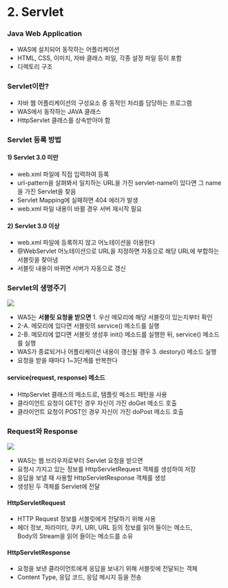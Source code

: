 # 2. Servlet

### Java Web Application
- WAS에 설치되어 동작하는 어플리케이션
- HTML, CSS, 이미지, 자바 클래스 파일, 각종 설정 파일 등이 포함
- 디렉토리 구조

### Servlet이란?
- 자바 웹 어플리케이션의 구성요소 중 동적인 처리를 담당하는 프로그램
- WAS에서 동작하는 JAVA 클래스
- HttpServlet 클래스를 상속받아야 함

### Servlet 등록 방법
#### 1) Servlet 3.0 미만
- web.xml 파일에 직접 입력하여 등록
- url-pattern을 살펴봐서 일치하는 URL을 가진 servlet-name이 있다면 그 name을 가진 Servlet을 찾음
- Servlet Mapping에 실패하면 404 에러가 발생
- web.xml 파일 내용이 바뀔 경우 서버 재시작 필요

#### 2) Servlet 3.0 이상
- web.xml 파일에 등록하지 않고 어노테이션을 이용한다
- @WebServlet 어노테이션으로 URL을 지정하면 자동으로 해당 URL에 부합하는 서블릿을 찾아냄
- 서블릿 내용이 바뀌면 서버가 자동으로 갱신

### Servlet의 생명주기
![](https://cphinf.pstatic.net/mooc/20180124_22/1516782982944xjogH_PNG/1_5_3_ServletLifcycle.PNG)
- WAS는 **서블릿 요청을 받으면** 1. 우선 메모리에 해당 서블릿이 있는지부터 확인
- 2-A. 메모리에 있다면 서블릿의 service() 메소드를 실행
- 2-B. 메모리에 없다면 서블릿 생성후 init() 메소드를 실행한 뒤, service() 메소드를 실행
- WAS가 종료되거나 어플리케이션 내용이 갱신될 경우 3. destory() 메소드 실행
- 요청을 받을 때마다 1~3단계를 반복한다

#### service(request, response) 메소드
- HttpServlet 클래스의 메소드로, 템플릿 메소드 패턴을 사용
- 클라이언트 요청이 GET인 경우 자신이 가진 doGet 메소드 호출
- 클라이언트 요청이 POST인 경우 자신이 가진 doPost 메소드 호출

### Request와 Response
![](https://cphinf.pstatic.net/mooc/20180124_79/15167843899250uB2H_PNG/1_5_4_request_response.PNG)
- WAS는 웹 브라우저로부터 Servlet 요청을 받으면
- 요청시 가지고 있는 정보를 HttpServletRequest 객체를 생성하여 저장
- 응답을 보낼 때 사용할 HttpServletResponse 객체를 생성
- 생성된 두 객체를 Servlet에 전달

#### HttpServletRequest
- HTTP Request 정보를 서블릿에게 전달하기 위해 사용
- 헤더 정보, 파라미터, 쿠키, URI, URL 등의 정보를 읽어 들이는 메소드,\
Body의 Stream을 읽어 들이는 메소드를 소유

#### HttpServletResponse
- 요청을 보낸 클라이언트에게 응답을 보내기 위해 서블릿에 전달되는 객체
- Content Type, 응답 코드, 응답 메시지 등을 전송